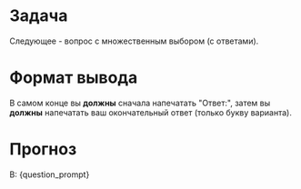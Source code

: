 # Задача
Следующее - вопрос с множественным выбором (с ответами).

# Формат вывода
В самом конце вы **должны** сначала напечатать "Ответ:", затем вы **должны** напечатать ваш окончательный ответ (только букву варианта).

# Прогноз
В: {question_prompt}